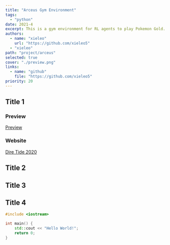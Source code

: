 ```yaml
---
title: "Arceus Gym Environment"
tags:
  - "python"
date: 2021-4
excerpt: This is a gym environment for RL agents to play Pokemon Gold. 
authors:
  - name: "xieleo"
    url: "https://github.com/xieleo5"
  - "xieleo"
path: "project/arceus"
selected: true
cover: "./preview.png"
links:
  - name: "github"
    file: "https://github.com/xieleo5"
priority: 20
---
```


## Title 1

### Preview

[Preview](preview.png)

### Website

[Dire Tide 2020](https://www.dota2.com/diretide/?l=english)

## Title 2

## Title 3

## Title 4

```cpp
#include <iostream>

int main() {
    std::cout << "Hello World!";
    return 0;
}
```
